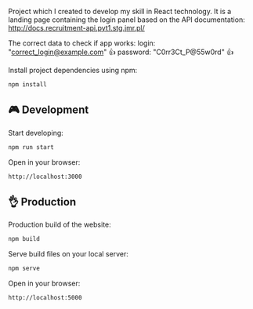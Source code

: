 Project which I created to develop my skill in React technology.
It is a landing page containing the login panel based on the API documentation:
http://docs.recruitment-api.pyt1.stg.jmr.pl/

The correct data to check if app works:
login: "correct_login@example.com" :thumbsup:
password: "C0rr3Ct_P@55w0rd" :thumbsup:



Install project dependencies using npm:

```bash
npm install
```

## 🎮 Development

Start developing:

```bash
npm run start
```

Open in your browser:

```bash
http://localhost:3000
```

## 👌 Production

Production build of the website:

```bash
npm build
```

Serve build files on your local server:

```bash
npm serve
```

Open in your browser:

```bash
http://localhost:5000
```
